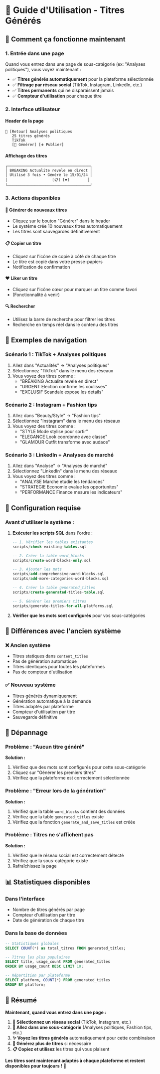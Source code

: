 # 🚀 Guide d'Utilisation - Titres Générés

## 📱 **Comment ça fonctionne maintenant**

### **1. Entrée dans une page**
Quand vous entrez dans une page de sous-catégorie (ex: "Analyses politiques"), vous voyez maintenant :

- ✅ **Titres générés automatiquement** pour la plateforme sélectionnée
- ✅ **Filtrage par réseau social** (TikTok, Instagram, LinkedIn, etc.)
- ✅ **Titres permanents** qui ne disparaissent jamais
- ✅ **Compteur d'utilisation** pour chaque titre

### **2. Interface utilisateur**

#### **Header de la page**
```
📱 [Retour] Analyses politiques
   25 titres générés
   TikTok
   [🔄 Générer] [➕ Publier]
```

#### **Affichage des titres**
```
┌─────────────────────────────────────┐
│ BREAKING Actualite revele en direct │
│ Utilisé 3 fois • Généré le 15/01/24 │
│                    [📋] [❤️]        │
└─────────────────────────────────────┘
```

### **3. Actions disponibles**

#### **🔄 Générer de nouveaux titres**
- Cliquez sur le bouton "Générer" dans le header
- Le système crée 10 nouveaux titres automatiquement
- Les titres sont sauvegardés définitivement

#### **📋 Copier un titre**
- Cliquez sur l'icône de copie à côté de chaque titre
- Le titre est copié dans votre presse-papiers
- Notification de confirmation

#### **❤️ Liker un titre**
- Cliquez sur l'icône cœur pour marquer un titre comme favori
- (Fonctionnalité à venir)

#### **🔍 Rechercher**
- Utilisez la barre de recherche pour filtrer les titres
- Recherche en temps réel dans le contenu des titres

## 🎯 **Exemples de navigation**

### **Scénario 1 : TikTok + Analyses politiques**
1. Allez dans "Actualités" → "Analyses politiques"
2. Sélectionnez "TikTok" dans le menu des réseaux
3. Vous voyez des titres comme :
   - "BREAKING Actualite revele en direct"
   - "URGENT Election confirme les coulisses"
   - "EXCLUSIF Scandale expose les details"

### **Scénario 2 : Instagram + Fashion tips**
1. Allez dans "Beauty/Style" → "Fashion tips"
2. Sélectionnez "Instagram" dans le menu des réseaux
3. Vous voyez des titres comme :
   - "STYLE Mode stylise pour sortir"
   - "ELEGANCE Look coordonne avec classe"
   - "GLAMOUR Outfit transforme avec audace"

### **Scénario 3 : LinkedIn + Analyses de marché**
1. Allez dans "Analyse" → "Analyses de marché"
2. Sélectionnez "LinkedIn" dans le menu des réseaux
3. Vous voyez des titres comme :
   - "ANALYSE Marche etudie les tendances"
   - "STRATEGIE Economie evalue les opportunites"
   - "PERFORMANCE Finance mesure les indicateurs"

## 🔧 **Configuration requise**

### **Avant d'utiliser le système :**

1. **Exécuter les scripts SQL** dans l'ordre :
   ```sql
   -- 1. Vérifier les tables existantes
   scripts/check-existing-tables.sql
   
   -- 2. Créer la table word_blocks
   scripts/create-word-blocks-only.sql
   
   -- 3. Ajouter les mots
   scripts/add-comprehensive-word-blocks.sql
   scripts/add-more-categories-word-blocks.sql
   
   -- 4. Créer la table generated_titles
   scripts/create-generated-titles-table.sql
   
   -- 5. Générer les premiers titres
   scripts/generate-titles-for-all-platforms.sql
   ```

2. **Vérifier que les mots sont configurés** pour vos sous-catégories

## 🎨 **Différences avec l'ancien système**

### **❌ Ancien système**
- Titres statiques dans `content_titles`
- Pas de génération automatique
- Titres identiques pour toutes les plateformes
- Pas de compteur d'utilisation

### **✅ Nouveau système**
- Titres générés dynamiquement
- Génération automatique à la demande
- Titres adaptés par plateforme
- Compteur d'utilisation par titre
- Sauvegarde définitive

## 🚨 **Dépannage**

### **Problème : "Aucun titre généré"**
**Solution :**
1. Vérifiez que des mots sont configurés pour cette sous-catégorie
2. Cliquez sur "Générer les premiers titres"
3. Vérifiez que la plateforme est correctement sélectionnée

### **Problème : "Erreur lors de la génération"**
**Solution :**
1. Vérifiez que la table `word_blocks` contient des données
2. Vérifiez que la table `generated_titles` existe
3. Vérifiez que la fonction `generate_and_save_titles` est créée

### **Problème : Titres ne s'affichent pas**
**Solution :**
1. Vérifiez que le réseau social est correctement détecté
2. Vérifiez que la sous-catégorie existe
3. Rafraîchissez la page

## 📊 **Statistiques disponibles**

### **Dans l'interface**
- Nombre de titres générés par page
- Compteur d'utilisation par titre
- Date de génération de chaque titre

### **Dans la base de données**
```sql
-- Statistiques globales
SELECT COUNT(*) as total_titres FROM generated_titles;

-- Titres les plus populaires
SELECT title, usage_count FROM generated_titles 
ORDER BY usage_count DESC LIMIT 10;

-- Répartition par plateforme
SELECT platform, COUNT(*) FROM generated_titles 
GROUP BY platform;
```

## 🎯 **Résumé**

**Maintenant, quand vous entrez dans une page :**

1. **📱 Sélectionnez un réseau social** (TikTok, Instagram, etc.)
2. **🎯 Allez dans une sous-catégorie** (Analyses politiques, Fashion tips, etc.)
3. **✨ Voyez les titres générés** automatiquement pour cette combinaison
4. **🔄 Générez plus de titres** si nécessaire
5. **📋 Copiez et utilisez** les titres qui vous plaisent

**Les titres sont maintenant adaptés à chaque plateforme et restent disponibles pour toujours !** 🎉 